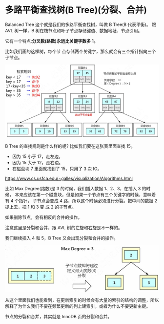 # 多路平衡查找树(B Tree)(分裂、合并)

Balanced Tree
这个就是我们的多路平衡查找树，叫做 B Tree(B 代表平衡)。
跟 AVL 树一样，B 树在枝节点和叶子节点存储键值、数据地址、节点引用。

它有一个特点:**分叉数(路数)永远比关键字数多 1。**

比如我们画的这棵树，每个节
点存储两个关键字，那么就会有三个指针指向三个子节点。

![image-20200315150752794](assets/image-20200315150752794.png)

B Tree 的查找规则是什么样的呢? 比如我们要在这张表里面查找 15。

- 因为 15 小于 17，走左边。
- 因为 15 大于 12，走右边。
- 在磁盘块 7 里面就找到了 15，只用了 3 次 IO。

https://www.cs.usfca.edu/~galles/visualization/Algorithms.html

比如 Max Degree(路数)是 3 的时候，我们插入数据 1、2、3，在插入 3 的时候， 本来应该在第一个磁盘块，但是如果一个节点有三个关键字的时候，意味着有 4 个指针， 子节点会变成 4 路，所以这个时候必须进行分裂。把中间的数据 2 提上去，把 1 和 3 变 成 2 的子节点。

如果删除节点，会有相反的合并的操作。

注意这里是分裂和合并，跟 AVL 树的左旋和右旋是不一样的。

我们继续插入 4 和 5，B Tree 又会出现分裂和合并的操作。

![image-20200315150918002](assets/image-20200315150918002.png)

从这个里面我们也能看到，在更新索引的时候会有大量的索引的结构的调整，所以 解释了为什么我们不要在频繁更新的列上建索引，或者为什么不要更新主键。

节点的分裂和合并，其实就是 InnoDB 页的分裂和合并。